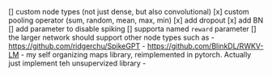 [] custom node types (not just dense, but also convolutional)
[x] custom pooling operator (sum, random, mean, max, min)
[x] add dropout
[x] add BN
[] add parameter to disable spiking
[] supporta named `reward` parameter
[] the larger network should support other node types such as
    - https://github.com/ridgerchu/SpikeGPT
    - https://github.com/BlinkDL/RWKV-LM
    - my self organizing maps library, reimplemented in pytorch. Actually just implement teh unsupervized library
    - 
